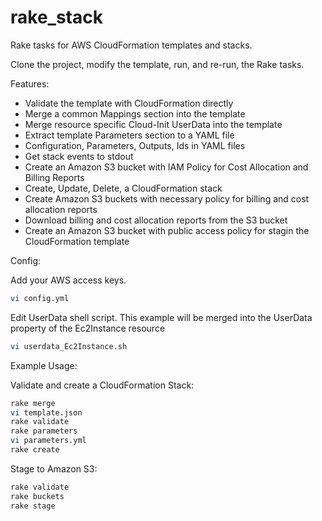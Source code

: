 rake_stack
==========

Rake tasks for AWS CloudFormation templates and stacks. 

Clone the project, modify the template, run, and re-run, the Rake tasks.

Features:

* Validate the template with CloudFormation directly
* Merge a common Mappings section into the template
* Merge resource specific Cloud-Init UserData into the template
* Extract template Parameters section to a YAML file
* Configuration, Parameters, Outputs, Ids in YAML files
* Get stack events to stdout
* Create an Amazon S3 bucket with IAM Policy for Cost Allocation and Billing Reports
* Create, Update, Delete, a CloudFormation stack
* Create Amazon S3 buckets with necessary policy for billing and cost allocation reports
* Download billing and cost allocation reports from the S3 bucket
* Create an Amazon S3 bucket with public access policy for stagin the CloudFormation template

Config:

Add your AWS access keys.

``` bash
vi config.yml
```

Edit UserData shell script. This example will be merged into the UserData property of the Ec2Instance resource

``` bash
vi userdata_Ec2Instance.sh
```

Example Usage:

Validate and create a CloudFormation Stack:

``` bash
rake merge
vi template.json
rake validate
rake parameters
vi parameters.yml
rake create
```

Stage to Amazon S3:

```bash
rake validate
rake buckets
rake stage
```
